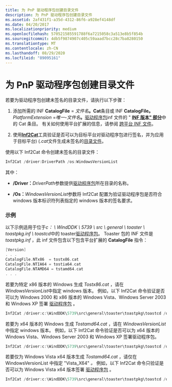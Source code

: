 ```yaml
---
title: 为 PnP 驱动程序包创建目录文件
description: 为 PnP 驱动程序包创建目录文件
ms.assetid: 2af431f1-a35d-4312-86f6-a928ef4148df
ms.date: 04/20/2017
ms.localizationpriority: medium
ms.openlocfilehash: 570521585591788f6a7215058c3a513e8b5f854b
ms.sourcegitcommit: 4db5f9874907c405c59aaad7bcc28c7ba8280150
ms.translationtype: MT
ms.contentlocale: zh-CN
ms.lasthandoff: 08/29/2020
ms.locfileid: "89095161"
---
```

# <a name="creating-a-catalog-file-for-a-pnp-driver-package"></a>为 PnP 驱动程序包创建目录文件


若要为驱动程序包创建未签名的目录文件，请执行以下步骤：

1. 添加所需的 INF **CatalogFile** = <em>文件名</em>**。Cat**条目或 INF **CatalogFile。**<em>PlatformExtension</em> =<em>唯一-文件名</em>**。**[驱动程序包](driver-packages.md)inf 文件的 " [**INF 版本" 部分**](inf-version-section.md)中的 Cat 条目。 有关如何使用平台扩展的信息，请参阅 [跨平台 INF 文件](cross-platform-inf-files.md)。

2. 使用[**Inf2Cat**](../devtest/inf2cat.md)工具验证是否可以为目标平台对驱动程序包进行签名，并为应用于目标平台)  (*.cat*文件生成未签名的[目录文件](catalog-files.md)。

使用以下 Inf2Cat 命令创建未签名的目录文件：

```cpp
Inf2Cat /driver:DriverPath /os:WindowsVersionList
```

其中：

- **/Driver：**<em>DriverPath</em>参数提供[驱动程序包](driver-packages.md)所在目录的名称。

- **/Os：**<em>WindowsVersionList</em>参数将 Inf2Cat 配置为验证驱动程序包是否符合 windows 版本标识符列表指定的 windows 版本的签名要求。

### <a name="examples"></a>示例

以下示例适用于位于*c： \\ WindDDK \\ 5739 \\ src \\ general \\ toaster \\ toastpkg.inf \\ toastcd*中的 toaster[驱动程序包](driver-packages.md)。 Toaster 包的 INF 文件是 *toastpkg.inf* ，此 inf 文件包含以下包含平台扩展的 **CatalogFile** 指令：

```cpp
[Version]
. . .
CatalogFile.NTx86  = tostx86.cat
CatalogFile.NTIA64 = tostia64.cat
CatalogFile.NTAMD64 = tstamd64.cat
. . .
```

若要为特定 x86 版本的 Windows 生成 *Tostx86.cat* ，请在 *WindowsVersionList*中指定 windows 版本。 例如，以下 Inf2Cat 命令验证是否可以为 Windows 2000 和 x86 版本的 Windows Vista、Windows Server 2003 和 Windows XP 签署 [驱动程序包](driver-packages.md) 。

```cpp
Inf2Cat /driver:c:\WindDDK\5739\src\general\toaster\toastpkg\toastcd /os:2000,XP_X86,Server2003_X86,Vista_X86
```

若要为 x64 版本的 Windows 生成 *Tostamd64.cat* ，请在 *WindowsVersionList*中指定 windows 版本。 例如，以下 Inf2Cat 命令验证是否可以为 x64 版本的 Windows Vista、Windows Server 2003 和 Windows XP 签署驱动程序包。

```cpp
Inf2Cat /driver:c:\WindDDK\5739\src\general\toaster\toastpkg\toastcd /os:XP_X64,Server2003_X64,Vista_X64
```

若要仅为 Windows Vista x64 版本生成 *Tostamd64.cat* ，请仅在 WindowsVersionList 中指定 "Vista_X64" *。* 例如，以下 Inf2Cat 命令只验证是否可以为 Windows Vista x64 版本签署 [驱动程序包](driver-packages.md) 。

```cpp
Inf2Cat /driver:c:\WindDDK\5739\src\general\toaster\toastpkg\toastcd /os:Vista_X64
```

 

